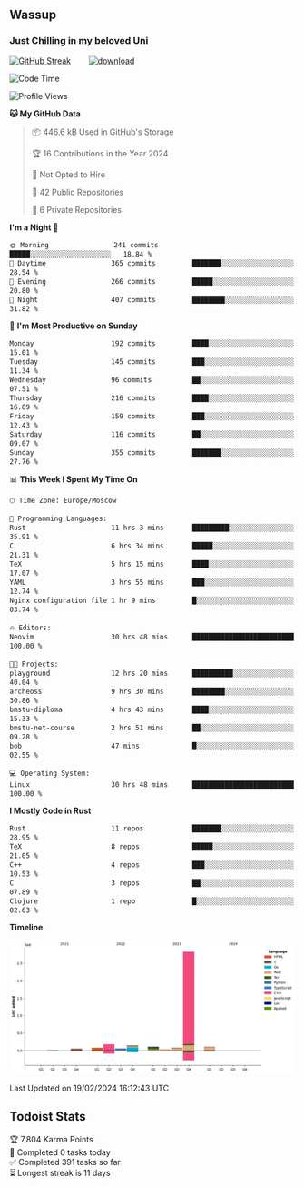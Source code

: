 ## Wassup 
### Just Chilling in my beloved Uni 

<!--
-->

[![GitHub Streak](http://github-readme-streak-stats.herokuapp.com?user=archeoss&theme=shades-of-purple&hide_border=true&date_format=j%20M%5B%20Y%5D)](https://git.io/streak-stats)&nbsp;&nbsp;&nbsp;&nbsp;&nbsp;&nbsp;&nbsp;&nbsp;[![download](https://user-images.githubusercontent.com/68448737/147796309-d8b65b1d-4dde-40d9-b03a-2b42aaa6cd43.jpeg)
](http://bmstu.ru/)

<!--START_SECTION:waka-->
![Code Time](http://img.shields.io/badge/Code%20Time-2%2C522%20hrs%2055%20mins-blue)

![Profile Views](http://img.shields.io/badge/Profile%20Views-0-blue)

**🐱 My GitHub Data** 

> 📦 446.6 kB Used in GitHub's Storage 
 > 
> 🏆 16 Contributions in the Year 2024
 > 
> 🚫 Not Opted to Hire
 > 
> 📜 42 Public Repositories 
 > 
> 🔑 6 Private Repositories 
 > 
**I'm a Night 🦉** 

```text
🌞 Morning                241 commits         █████░░░░░░░░░░░░░░░░░░░░   18.84 % 
🌆 Daytime                365 commits         ███████░░░░░░░░░░░░░░░░░░   28.54 % 
🌃 Evening                266 commits         █████░░░░░░░░░░░░░░░░░░░░   20.80 % 
🌙 Night                  407 commits         ████████░░░░░░░░░░░░░░░░░   31.82 % 
```
📅 **I'm Most Productive on Sunday** 

```text
Monday                   192 commits         ████░░░░░░░░░░░░░░░░░░░░░   15.01 % 
Tuesday                  145 commits         ███░░░░░░░░░░░░░░░░░░░░░░   11.34 % 
Wednesday                96 commits          ██░░░░░░░░░░░░░░░░░░░░░░░   07.51 % 
Thursday                 216 commits         ████░░░░░░░░░░░░░░░░░░░░░   16.89 % 
Friday                   159 commits         ███░░░░░░░░░░░░░░░░░░░░░░   12.43 % 
Saturday                 116 commits         ██░░░░░░░░░░░░░░░░░░░░░░░   09.07 % 
Sunday                   355 commits         ███████░░░░░░░░░░░░░░░░░░   27.76 % 
```


📊 **This Week I Spent My Time On** 

```text
🕑︎ Time Zone: Europe/Moscow

💬 Programming Languages: 
Rust                     11 hrs 3 mins       █████████░░░░░░░░░░░░░░░░   35.91 % 
C                        6 hrs 34 mins       █████░░░░░░░░░░░░░░░░░░░░   21.31 % 
TeX                      5 hrs 15 mins       ████░░░░░░░░░░░░░░░░░░░░░   17.07 % 
YAML                     3 hrs 55 mins       ███░░░░░░░░░░░░░░░░░░░░░░   12.74 % 
Nginx configuration file 1 hr 9 mins         █░░░░░░░░░░░░░░░░░░░░░░░░   03.74 % 

🔥 Editors: 
Neovim                   30 hrs 48 mins      █████████████████████████   100.00 % 

🐱‍💻 Projects: 
playground               12 hrs 20 mins      ██████████░░░░░░░░░░░░░░░   40.04 % 
archeoss                 9 hrs 30 mins       ████████░░░░░░░░░░░░░░░░░   30.86 % 
bmstu-diploma            4 hrs 43 mins       ████░░░░░░░░░░░░░░░░░░░░░   15.33 % 
bmstu-net-course         2 hrs 51 mins       ██░░░░░░░░░░░░░░░░░░░░░░░   09.28 % 
bob                      47 mins             █░░░░░░░░░░░░░░░░░░░░░░░░   02.55 % 

💻 Operating System: 
Linux                    30 hrs 48 mins      █████████████████████████   100.00 % 
```

**I Mostly Code in Rust** 

```text
Rust                     11 repos            ███████░░░░░░░░░░░░░░░░░░   28.95 % 
TeX                      8 repos             █████░░░░░░░░░░░░░░░░░░░░   21.05 % 
C++                      4 repos             ███░░░░░░░░░░░░░░░░░░░░░░   10.53 % 
C                        3 repos             ██░░░░░░░░░░░░░░░░░░░░░░░   07.89 % 
Clojure                  1 repo              █░░░░░░░░░░░░░░░░░░░░░░░░   02.63 % 
```



**Timeline**

![Lines of Code chart](https://raw.githubusercontent.com/archeoss/archeoss/master/assets/bar_graph.png)


 Last Updated on 19/02/2024 16:12:43 UTC
<!--END_SECTION:waka-->

## Todoist Stats

<!-- TODO-IST:START -->
🏆  7,804 Karma Points           
🌸  Completed 0 tasks today           
✅  Completed 391 tasks so far           
⏳  Longest streak is 11 days
<!-- TODO-IST:END -->
